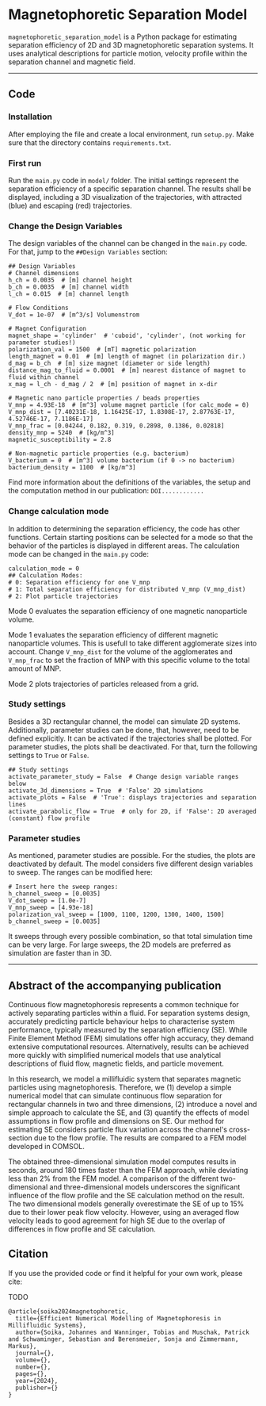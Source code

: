 # Magnetophoretic Separation Model
`magnetophoretic_separation_model` is a Python package for estimating separation efficiency of 2D and 3D magnetophoretic separation systems.
It uses analytical descriptions for particle motion, velocity profile within the separation channel and magnetic field.

***
## Code
### Installation
After employing the file and create a local environment, run `setup.py`. Make sure that the directory contains `requirements.txt`.

### First run
Run the `main.py` code in `model/` folder. The initial settings represent the separation efficiency of a specific separation channel.
The results shall be displayed, including a 3D visualization of the trajectories, with attracted (blue) and escaping (red) trajectories.


### Change the Design Variables
The design variables of the channel can be changed in the `main.py` code. For that, jump to the `##Design Variables` section:
```
## Design Variables
# Channel dimensions
h_ch = 0.0035  # [m] channel height
b_ch = 0.0035  # [m] channel width
l_ch = 0.015  # [m] channel length

# Flow Conditions
V_dot = 1e-07  # [m^3/s] Volumenstrom

# Magnet Configuration
magnet_shape = 'cylinder'  # 'cuboid', 'cylinder', (not working for parameter studies!)
polarization_val = 1500  # [mT] magnetic polarization
length_magnet = 0.01  # [m] length of magnet (in polarization dir.)
d_mag = b_ch  # [m] size magnet (diameter or side length)
distance_mag_to_fluid = 0.0001  # [m] nearest distance of magnet to fluid within channel
x_mag = l_ch - d_mag / 2  # [m] position of magnet in x-dir

# Magnetic nano particle properties / beads properties
V_mnp = 4.93E-18  # [m^3] volume magnet particle (for calc_mode = 0)
V_mnp_dist = [7.40231E-18, 1.16425E-17, 1.8308E-17, 2.87763E-17, 4.52746E-17, 7.1186E-17]
V_mnp_frac = [0.04244, 0.182, 0.319, 0.2898, 0.1386, 0.02818]
density_mnp = 5240  # [kg/m^3]
magnetic_susceptibility = 2.8

# Non-magnetic particle properties (e.g. bacterium)
V_bacterium = 0  # [m^3] volume bacterium (if 0 -> no bacterium)
bacterium_density = 1100  # [kg/m^3]
```
Find more information about the definitions of the variables, the setup and the computation method in our publication:
`DOI............`

### Change calculation mode
In addition to determining the separation efficiency, the code has other functions. Certain starting positions can be selected for a mode so that the behavior of the particles is displayed in different areas.
The calculation mode can be changed in the `main.py` code:
```
calculation_mode = 0
## Calculation Modes:
# 0: Separation efficiency for one V_mnp
# 1: Total separation efficiency for distributed V_mnp (V_mnp_dist)
# 2: Plot particle trajectories
```
Mode 0 evaluates the separation efficiency of one magnetic nanoparticle volume.

Mode 1 evaluates the separation efficiency of different magnetic nanoparticle volumes. This is usefull to take different agglomerate sizes into account. Change `V_mnp_dist` for the volume of the agglomerates and `V_mnp_frac` to set the fraction of MNP with this specific volume to the total amount of MNP.

Mode 2 plots trajectories of particles released from a grid.

### Study settings
Besides a 3D rectangular channel, the model can simulate 2D systems. Additionally, parameter studies can be done, that, however, need to be defined explicitly.
It can be activated if the trajectories shall be plotted. For parameter studies, the plots shall be deactivated.
For that, turn the following settings to `True` or `False`.
```
## Study settings
activate_parameter_study = False  # Change design variable ranges below
activate_3d_dimensions = True  # 'False' 2D simulations
activate_plots = False  # 'True': displays trajectories and separation lines
activate_parabolic_flow = True  # only for 2D, if 'False': 2D averaged (constant) flow profile
```
### Parameter studies
As mentioned, parameter studies are possible. For the studies, the plots are deactivated by default.
The model considers five different design variables to sweep. The ranges can be modified here: 
```
# Insert here the sweep ranges:
h_channel_sweep = [0.0035]
V_dot_sweep = [1.0e-7]
V_mnp_sweep = [4.93e-18]
polarization_val_sweep = [1000, 1100, 1200, 1300, 1400, 1500]
b_channel_sweep = [0.0035]
```
It sweeps through every possible combination, so that total simulation time can be very large. For large sweeps, the 2D models are preferred as simulation are faster than in 3D.


***
## Abstract of the accompanying publication
Continuous flow magnetophoresis represents a common technique for actively separating particles within a fluid. For separation systems design, accurately predicting particle behaviour helps to characterise system performance, typically measured by the separation efficiency (SE). While Finite Element Method (FEM) simulations offer high accuracy, they demand extensive computational resources. Alternatively, results can be achieved more quickly with simplified numerical models that use analytical descriptions of fluid flow, magnetic fields, and particle movement.

In this research, we model a millifluidic system that separates magnetic particles using magnetophoresis. Therefore, we (1) develop a simple numerical model that can simulate continuous flow separation for rectangular channels in two and three dimensions, (2) introduce a novel and simple approach to calculate the SE, and (3) quantify the effects of model assumptions in flow profile and dimensions on SE. Our method for estimating SE considers particle flux variation across the channel's cross-section due to the flow profile. The results are compared to a FEM model developed in COMSOL.

The obtained three-dimensional simulation model computes results in seconds, around 180 times faster than the FEM approach, while deviating less than 2\% from the FEM model. A comparison of the different two-dimensional and three-dimensional models underscores the significant influence of the flow profile and the SE calculation method on the result. The two dimensional models generally overestimate the SE of up to 15\% due to their lower peak flow velocity. However, using an averaged flow velocity leads to good agreement for high SE due to the overlap of differences in flow profile and SE calculation.


## Citation
If you use the provided code or find it helpful for your own work, please cite:

TODO
```
@article{soika2024magnetophoretic,
  title={Efficient Numerical Modelling of Magnetophoresis in Millifluidic Systems},
  author={Soika, Johannes and Wanninger, Tobias and Muschak, Patrick and Schwaminger, Sebastian and Berensmeier, Sonja and Zimmermann, Markus},
  journal={},
  volume={},
  number={},
  pages={},
  year={2024},
  publisher={}
}
```

